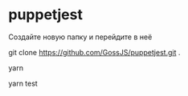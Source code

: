 # puppetjest

Создайте новую папку и перейдите в неё

git clone https://github.com/GossJS/puppetjest.git .

yarn

yarn test

